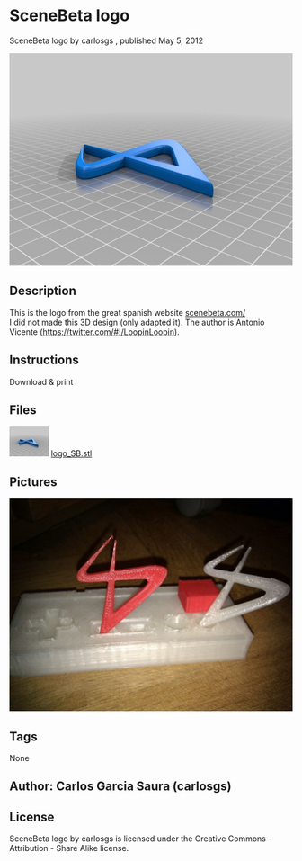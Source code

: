 SceneBeta logo
===============
SceneBeta logo  by carlosgs , published May 5, 2012

![Image](img/logo_SB_display_large.jpg "Title")

Description
--------
This is the logo from the great spanish website <a href="http://www.scenebeta.com/" target="_blank" rel="nofollow">scenebeta.com/</a><br />
I did not made this 3D design (only adapted it). The author is Antonio Vicente (https://twitter.com/#!/LoopinLoopin).

Instructions
--------
Download &amp; print

Files
--------
[![Image](img/logo_SB_preview_tinycard.jpg)](logo_SB.stl)
 [ logo_SB.stl](logo_SB.stl)  



Pictures
--------
![Image](img/sb3dlogo_display_large.jpg "Title")


Tags
--------
None  



Author: Carlos Garcia Saura (carlosgs)
--------


License
--------
SceneBeta logo by carlosgs is licensed under the Creative Commons - Attribution - Share Alike license.  

